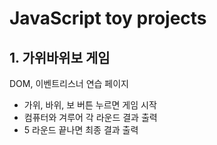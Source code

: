 # JavaScript toy projects
 
## 1. 가위바위보 게임
DOM, 이벤트리스너 연습 페이지
+ 가위, 바위, 보 버튼 누르면 게임 시작
+ 컴퓨터와 겨루어 각 라운드 결과 출력
+ 5 라운드 끝나면 최종 결과 출력
